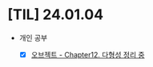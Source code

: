 # [TIL] 24.01.04

* 개인 공부
  * [x] [오브젝트 - Chapter12. 다형성 정리 중](../../object/chapter12_다형성.md)
  








  


